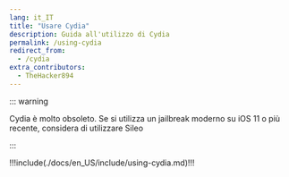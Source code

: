 ```yaml
---
lang: it_IT
title: "Usare Cydia"
description: Guida all'utilizzo di Cydia
permalink: /using-cydia
redirect_from:
  - /cydia
extra_contributors:
  - TheHacker894
---
```


::: warning

Cydia è molto obsoleto. Se si utilizza un jailbreak moderno su iOS 11 o più recente, considera di utilizzare <router-link to="/installing-sileo">Sileo</router-link>

:::

!!!include(./docs/en_US/include/using-cydia.md)!!!
